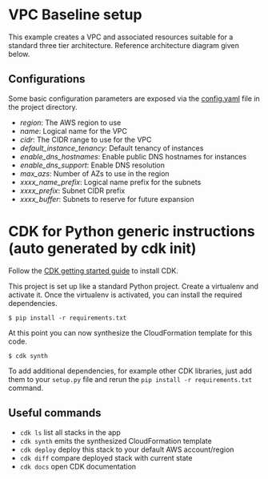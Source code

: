 # VPC Baseline setup

This example creates a VPC and associated resources suitable for a standard
three tier architecture. Reference architecture diagram given below.

## Configurations
Some basic configuration parameters are exposed via the [config.yaml](./config.yaml)
file in the project directory.

* _region_: The AWS region to use
* _name_: Logical name for the VPC
* _cidr_: The CIDR range to use for the VPC
* _default\_instance\_tenancy_: Default tenancy of instances
* _enable\_dns\_hostnames_: Enable public DNS hostnames for instances
* _enable\_dns\_support_: Enable DNS resolution
* _max\_azs_: Number of AZs to use in the region
* _xxxx\_name_prefix_: Logical name prefix for the subnets
* _xxxx\_prefix_: Subnet CIDR prefix
* _xxxx\_buffer_: Subnets to reserve for future expansion

# CDK for Python generic instructions (auto generated by cdk init)
Follow the [CDK getting started guide](https://docs.aws.amazon.com/cdk/latest/guide/getting_started.html) to install CDK.

This project is set up like a standard Python project. Create a virtualenv
and activate it. Once the virtualenv is activated, you can install the 
required dependencies.

```
$ pip install -r requirements.txt
```

At this point you can now synthesize the CloudFormation template for this code.

```
$ cdk synth
```

To add additional dependencies, for example other CDK libraries, just add
them to your `setup.py` file and rerun the `pip install -r requirements.txt`
command.

## Useful commands

 * `cdk ls`          list all stacks in the app
 * `cdk synth`       emits the synthesized CloudFormation template
 * `cdk deploy`      deploy this stack to your default AWS account/region
 * `cdk diff`        compare deployed stack with current state
 * `cdk docs`        open CDK documentation

